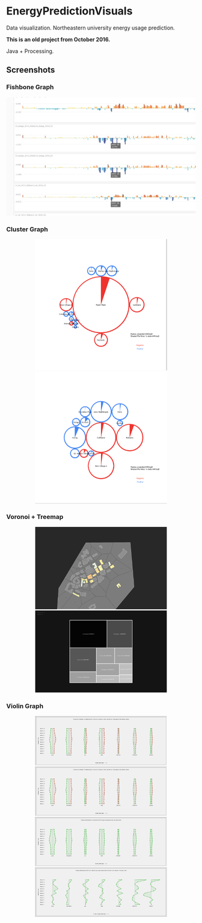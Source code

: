 # EnergyPredictionVisuals
Data visualization. Northeastern university energy usage prediction.

<b>This is an old project from October 2016.</b>

Java + Processing.

## Screenshots

### Fishbone Graph
  <img src="https://raw.githubusercontent.com/BeanRider/EnergyPredictionVisuals/master/screenshots/fishbone-1.png"/>

### Cluster Graph
<p align="center">
  <img src="https://raw.githubusercontent.com/BeanRider/EnergyPredictionVisuals/master/screenshots/cluster-1.png" width="350px"/>
  <img src="https://raw.githubusercontent.com/BeanRider/EnergyPredictionVisuals/master/screenshots/cluster-2.png" width="350px"/>
</p>

### Voronoi + Treemap
<p align="center">
  <img src="https://raw.githubusercontent.com/BeanRider/EnergyPredictionVisuals/master/screenshots/voronoi.png" width="350px"/>
  <img src="https://raw.githubusercontent.com/BeanRider/EnergyPredictionVisuals/master/screenshots/treemap.png" width="350px"/>
</p>

### Violin Graph
<p align="center">
  <img src="https://raw.githubusercontent.com/BeanRider/EnergyPredictionVisuals/master/screenshots/violin-1.png" width="350px"/>
  <img src="https://raw.githubusercontent.com/BeanRider/EnergyPredictionVisuals/master/screenshots/violin-2.png" width="350px"/>
  <img src="https://raw.githubusercontent.com/BeanRider/EnergyPredictionVisuals/master/screenshots/violin-3.png" width="350px"/>
  <img src="https://raw.githubusercontent.com/BeanRider/EnergyPredictionVisuals/master/screenshots/violin-4.png" width="350px"/>
</p>



